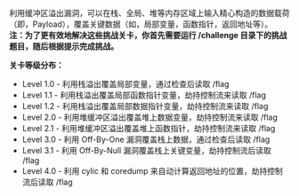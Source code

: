 利用缓冲区溢出漏洞，可以在栈、全局、堆等内存区域上输入精心构造的数据载荷（即，Payload），覆盖关键数据（如，局部变量，函数指针，返回地址等）。  
**注：为了更有效地解决这些挑战关卡，你首先需要运行 /challenge 目录下的挑战题目，随后根据提示完成挑战。**

**关卡等级分布：**
- Level 1.0 - 利用栈溢出覆盖局部变量，通过检查后读取 /flag
- Level 1.1 - 利用栈溢出覆盖局部函数指针变量，劫持控制流来读取 /flag
- Level 1.2 - 利用栈溢出覆盖局部数据指针变量，劫持控制流来读取 /flag
- Level 2.0 - 利用堆缓冲区溢出覆盖堆上数据变量，劫持控制流来读取 /flag
- Level 2.1 - 利用堆缓冲区溢出覆盖堆上函数指针，劫持控制流来读取 /flag
- Level 3.0 - 利用 Off-By-One 漏洞覆盖栈上数据，通过检查后读取 /flag
- Level 3.1 - 利用 Off-By-Null 漏洞覆盖栈上关键变量，劫持控制流后读取 /flag
- Level 4.0 - 利用 cylic 和 coredump 来自动计算返回地址的位置，劫持控制流后读取 /flag
